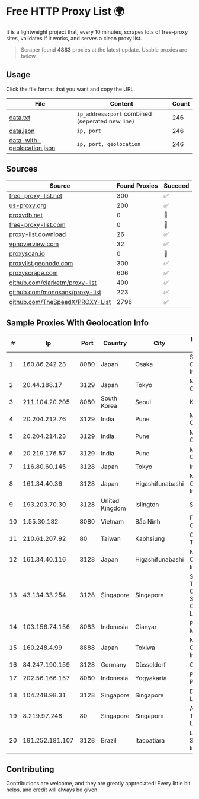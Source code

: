 
# Free HTTP Proxy List 🌍

It is a lightweight project that, every 10 minutes, scrapes lots of free-proxy sites, validates if it works, and serves a clean proxy list.


> Scraper found **4883** proxies at the latest update. Usable proxies are below.

## Usage

Click the file format that you want and copy the URL.


|File|Content|Count|
|----|-------|-----|
|[data.txt](https://raw.githubusercontent.com/themiralay/Proxy-List-World/master/data.txt)|`ip_address:port` combined (seperated new line)|246|
|[data.json](https://raw.githubusercontent.com/themiralay/Proxy-List-World/master/data.json)|`ip, port`|246|
|[data-with-geolocation.json](https://raw.githubusercontent.com/themiralay/Proxy-List-World/master/data-with-geolocation.json)|`ip, port, geolocation`|246|

## Sources

|Source|Found Proxies|Succeed|
|------|-------------|-------|
|[free-proxy-list.net](https://free-proxy-list.net)|300|✅|
|[us-proxy.org](https://www.us-proxy.org)|200|✅|
|[proxydb.net](http://proxydb.net)|0|🚫|
|[free-proxy-list.com](https://free-proxy-list.com/?page=&port=&type%5B%5D=http&type%5B%5D=https&up_time=0&search=Search)|0|🚫|
|[proxy-list.download](https://www.proxy-list.download/HTTP)|26|✅|
|[vpnoverview.com](https://vpnoverview.com/privacy/anonymous-browsing/free-proxy-servers)|32|✅|
|[proxyscan.io](https://www.proxyscan.io)|0|🚫|
|[proxylist.geonode.com](https://proxylist.geonode.com/api/proxy-list?limit=300&page=1&sort_by=lastChecked&sort_type=desc&protocols=http,https)|300|✅|
|[proxyscrape.com](https://api.proxyscrape.com/v2/?request=displayproxies&protocol=http&timeout=10000&country=all&ssl=all&anonymity=all)|606|✅|
|[github.com/clarketm/proxy-list](https://raw.githubusercontent.com/clarketm/proxy-list/master/proxy-list-raw.txt)|400|✅|
|[github.com/monosans/proxy-list](https://raw.githubusercontent.com/monosans/proxy-list/main/proxies/http.txt)|223|✅|
|[github.com/TheSpeedX/PROXY-List](https://raw.githubusercontent.com/TheSpeedX/PROXY-List/master/http.txt)|2796|✅|


## Sample Proxies With Geolocation Info

|#|Ip|Port|Country|City|Internet Service Provider|
|-|--|----|-------|----|-------------------------|
|1|160.86.242.23|8080|Japan|Osaka|Sony Network Communications Inc|
|2|20.44.188.17|3129|Japan|Tokyo|Microsoft Corporation|
|3|211.104.20.205|8080|South Korea|Seoul|Korea Telecom|
|4|20.204.212.76|3129|India|Pune|Microsoft Corporation|
|5|20.204.214.23|3129|India|Pune|Microsoft Corporation|
|6|20.219.176.57|3129|India|Pune|Microsoft Corporation|
|7|116.80.60.145|3128|Japan|Tokyo|InfoSphere|
|8|161.34.40.36|3128|Japan|Higashifunabashi|NTT PC Communications, Inc.|
|9|193.203.70.30|3128|United Kingdom|Islington|Sohonet Ripe|
|10|1.55.30.182|8080|Vietnam|Bắc Ninh|FPT Telecom Company|
|11|210.61.207.92|80|Taiwan|Kaohsiung|Chunghwa Telecom Co., Ltd.|
|12|161.34.40.116|3128|Japan|Higashifunabashi|NTT PC Communications, Inc.|
|13|43.134.33.254|3128|Singapore|Singapore|Shenzhen Tencent Computer Systems Company Limited|
|14|103.156.74.156|8083|Indonesia|Gianyar|PT Trika Global Media|
|15|160.248.4.99|8888|Japan|Tokiwa|NTT PC Communications, Inc.|
|16|84.247.190.159|3128|Germany|Düsseldorf|Contabo GmbH|
|17|202.56.166.157|8080|Indonesia|Yogyakarta|PT Lintas Data Prima|
|18|104.248.98.31|3128|Singapore|Singapore|DigitalOcean, LLC|
|19|8.219.97.248|80|Singapore|Singapore|Alibaba (US) Technology Co., Ltd.|
|20|191.252.181.107|3128|Brazil|Itacoatiara|Locaweb Serviços de Internet S/A|



## Contributing

Contributions are welcome, and they are greatly appreciated! Every
little bit helps, and credit will always be given.

